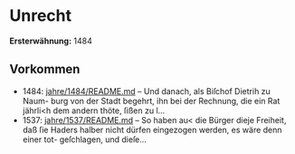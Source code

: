 # Unrecht

**Ersterwähnung:** 1484

## Vorkommen
- 1484: [jahre/1484/README.md](../jahre/1484/README.md) – Und danach, als Biſchof Dietrih zu Naum-
burg von der Stadt begehrt, ihn bei der Rechnung, die
ein Rat jährli<h dem andern thöte, ſißen zu l...
- 1537: [jahre/1537/README.md](../jahre/1537/README.md) – So haben au<
die Bürger dieje Freiheit, daß ſie Haders halber nicht
dürfen eingezogen werden, es wäre denn einer tot-
geſchlagen, und dieſe...
